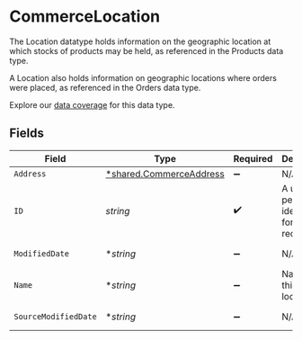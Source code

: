 # CommerceLocation

The Location datatype holds information on the geographic location at which stocks of products may be held, as referenced in the Products data type.

A Location also holds information on geographic locations where orders were placed, as referenced in the Orders data type.

Explore our [data coverage](https://knowledge.codat.io/supported-features/commerce?view=tab-by-data-type&dataType=commerce-locations) for this data type.


## Fields

| Field                                                                    | Type                                                                     | Required                                                                 | Description                                                              | Example                                                                  |
| ------------------------------------------------------------------------ | ------------------------------------------------------------------------ | ------------------------------------------------------------------------ | ------------------------------------------------------------------------ | ------------------------------------------------------------------------ |
| `Address`                                                                | [*shared.CommerceAddress](../../../pkg/models/shared/commerceaddress.md) | :heavy_minus_sign:                                                       | N/A                                                                      |                                                                          |
| `ID`                                                                     | *string*                                                                 | :heavy_check_mark:                                                       | A unique, persistent identifier for this record                          | 13d946f0-c5d5-42bc-b092-97ece17923ab                                     |
| `ModifiedDate`                                                           | **string*                                                                | :heavy_minus_sign:                                                       | N/A                                                                      | 2022-10-23T00:00:00.000Z                                                 |
| `Name`                                                                   | **string*                                                                | :heavy_minus_sign:                                                       | Name of this location                                                    |                                                                          |
| `SourceModifiedDate`                                                     | **string*                                                                | :heavy_minus_sign:                                                       | N/A                                                                      | 2022-10-23T00:00:00.000Z                                                 |